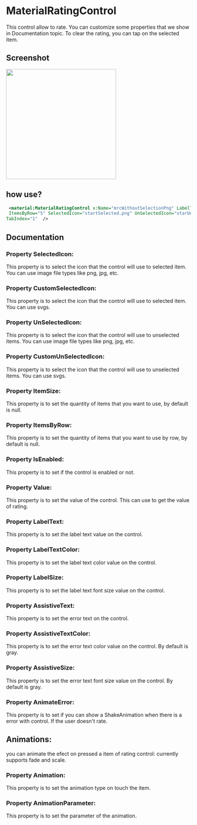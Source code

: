 # MaterialRatingControl
This control allow to rate. You can customize some properties that we show in Documentation topic. To clear the rating, you can tap on the selected item.

## Screenshot
<img src="https://github.com/HorusSoftwareUY/MaterialDesignControlsPlugin/blob/master/screenshots/selection.jpg" width="300">

## how use?
```XML
 <material:MaterialRatingControl x:Name="mrcWithoutSelectionPng" LabelText="How do you rate the service?" ItemSize="5"
 ItemsByRow="5" SelectedIcon="startSelected.png" UnSelectedIcon="starUnselected.png"
TabIndex="1"  />
```

## Documentation

### Property SelectedIcon:
This property is to select the icon that the control will use to selected item. You can use image file types like png, jpg, etc.

### Property CustomSelectedIcon:
This property is to select the icon that the control will use to selected item. You can use svgs.

### Property UnSelectedIcon:
This property is to select the icon that the control will use to unselected items. You can use image file types like png, jpg, etc.

### Property CustomUnSelectedIcon:
This property is to select the icon that the control will use to unselected items. You can use svgs.

### Property ItemSize:
This property is to set the quantity of items that you want to use, by default is null.

### Property ItemsByRow:
This property is to set the quantity of items that you want to use by row, by default is null.


### Property IsEnabled:
This property is to set if the control is enabled or not.

### Property Value:
This property is to set the value of the control. This can use to get the value of rating.

### Property LabelText:
This property is to set the label text value on the control.

### Property LabelTextColor:
This property is to set the label text color value on the control. 

### Property LabelSize:
This property is to set the label text font size value on the control. 

### Property AssistiveText:
This property is to set the error text on the control. 


### Property AssistiveTextColor:
This property is to set the error text color value on the control. By default is gray. 

### Property AssistiveSize:
This property is to set the error text font size value on the control. By default is gray. 


### Property AnimateError:
This property is to set if you can show a ShakeAnimation when there is a error with control. If the user doesn't rate.

## Animations:
you can animate the efect on pressed a item of rating control: currently supports fade and scale.

### Property Animation:
This property is to set the animation type on touch the item.

### Property AnimationParameter:
This property is to set the parameter of the animation.

